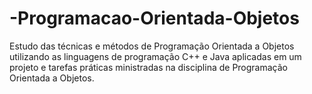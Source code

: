 # -Programacao-Orientada-Objetos
Estudo das técnicas e métodos de Programação Orientada a Objetos utilizando as linguagens de programação C++ e Java aplicadas em um projeto e tarefas práticas ministradas na disciplina de Programação Orientada a Objetos.
